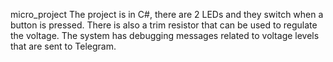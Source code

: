 micro_project
The project is in C#, there are 2 LEDs and they switch when a button is pressed. There is also a trim resistor that can be used to regulate the voltage. The system has debugging messages related to voltage levels that are sent to Telegram.
